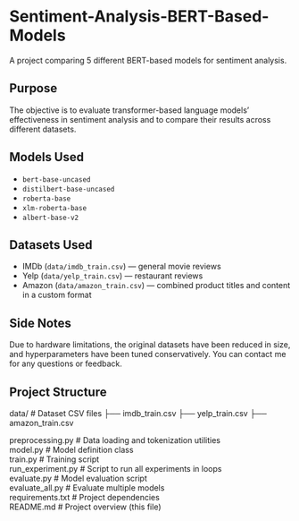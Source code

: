 # Sentiment-Analysis-BERT-Based-Models
A project comparing 5 different BERT-based models for sentiment analysis.

## Purpose
The objective is to evaluate transformer-based language models’ effectiveness in sentiment analysis and to compare their results across different datasets.


## Models Used
- `bert-base-uncased`
- `distilbert-base-uncased`
- `roberta-base`
- `xlm-roberta-base`
- `albert-base-v2`

## Datasets Used
- IMDb (`data/imdb_train.csv`) — general movie reviews  
- Yelp (`data/yelp_train.csv`) — restaurant reviews  
- Amazon (`data/amazon_train.csv`) — combined product titles and content in a custom format

## Side Notes
Due to hardware limitations, the original datasets have been reduced in size, and hyperparameters have been tuned conservatively.
You can contact me for any questions or feedback.


## Project Structure

data/               # Dataset CSV files
├── imdb_train.csv
├── yelp_train.csv
├── amazon_train.csv

preprocessing.py    # Data loading and tokenization utilities  
model.py            # Model definition class  
train.py            # Training script  
run_experiment.py   # Script to run all experiments in loops  
evaluate.py         # Model evaluation script  
evaluate_all.py     # Evaluate multiple models  
requirements.txt    # Project dependencies  
README.md           # Project overview (this file)
